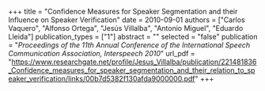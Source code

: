 +++
title = "Confidence Measures for Speaker Segmentation and their Influence on Speaker Verification"
date = 2010-09-01
authors = ["Carlos Vaquero", "Alfonso Ortega", "Jesús Villalba", "Antonio Miguel", "Eduardo Lleida"]
publication_types = ["1"]
abstract = ""
selected = "false"
publication = "*Proceedings of the 11th Annual Conference of the International Speech Communication Association, Interspeech 2010*"
url_pdf = "https://www.researchgate.net/profile/Jesus_Villalba/publication/221481836_Confidence_measures_for_speaker_segmentation_and_their_relation_to_speaker_verification/links/00b7d5382f130afda9000000.pdf"
+++

